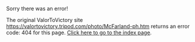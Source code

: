 

Sorry there was an error!

The original ValorToVictory site https://valortovictory.tripod.com/photo/McFarland-ph.htm returns an error code: 404 for this page. [Click here to go to the index page](../index.md).